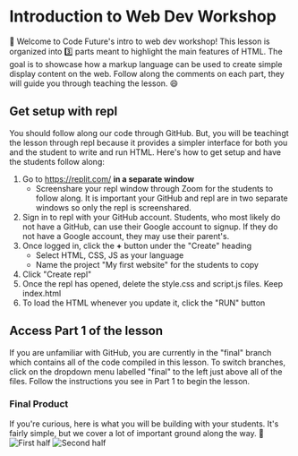 # Introduction to Web Dev Workshop
:wave: Welcome to Code Future's intro to web dev workshop! This lesson is organized into :three: parts meant to highlight the main features of HTML. The goal is to showcase how a markup language can be used to create simple display content on the web. Follow along the comments on each part, they will guide you through teaching the lesson. :smile:

## Get setup with repl
You should follow along our code through GitHub. But, you will be teachingt the lesson through repl because it provides a simpler interface for both you and the student to write and run HTML. Here's how to get setup and have the students follow along:
1. Go to https://replit.com/ **in a separate window**
    - Screenshare your repl window through Zoom for the students to follow along. It is important your GitHub and repl are in two separate windows so only the repl is screenshared.
2. Sign in to repl with your GitHub account. Students, who most likely do not have a GitHub, can use their Google account to signup. If they do not have a Google account, they may use their parent's.
3. Once logged in, click the **+** button under the "Create" heading
    - Select HTML, CSS, JS as your language
    - Name the project "My first website" for the students to copy
4. Click "Create repl"
5. Once the repl has opened, delete the style.css and script.js files. Keep index.html
6. To load the HTML whenever you update it, click the "RUN" button

## Access Part 1 of the lesson
If you are unfamiliar with GitHub, you are currently in the "final" branch which contains all of the code compiled in this lesson. To switch branches, click on the dropdown menu labelled "final" to the left just above all of the files. Follow the instructions you see in Part 1 to begin the lesson.

### Final Product
If you're curious, here is what you will be building with your students. It's fairly simple, but we cover a lot of important ground along the way. :gem:
![First half](https://i.ibb.co/tMpHvfs/Screen-Shot-2021-05-07-at-12-07-48-AM.png)
![Second half](https://i.ibb.co/pb7CmrY/Screen-Shot-2021-05-07-at-12-08-30-AM.png)